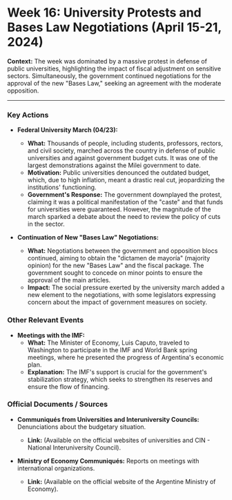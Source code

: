 # Week 16: University Protests and Bases Law Negotiations (April 15-21, 2024)

**Context:** The week was dominated by a massive protest in defense of public universities, highlighting the impact of fiscal adjustment on sensitive sectors. Simultaneously, the government continued negotiations for the approval of the new "Bases Law," seeking an agreement with the moderate opposition.

---

### Key Actions

*   **Federal University March (04/23):**
    *   **What:** Thousands of people, including students, professors, rectors, and civil society, marched across the country in defense of public universities and against government budget cuts. It was one of the largest demonstrations against the Milei government to date.
    *   **Motivation:** Public universities denounced the outdated budget, which, due to high inflation, meant a drastic real cut, jeopardizing the institutions' functioning.
    *   **Government's Response:** The government downplayed the protest, claiming it was a political manifestation of the "caste" and that funds for universities were guaranteed. However, the magnitude of the march sparked a debate about the need to review the policy of cuts in the sector.

*   **Continuation of New "Bases Law" Negotiations:**
    *   **What:** Negotiations between the government and opposition blocs continued, aiming to obtain the "dictamen de mayoría" (majority opinion) for the new "Bases Law" and the fiscal package. The government sought to concede on minor points to ensure the approval of the main articles.
    *   **Impact:** The social pressure exerted by the university march added a new element to the negotiations, with some legislators expressing concern about the impact of government measures on society.

### Other Relevant Events

*   **Meetings with the IMF:**
    *   **What:** The Minister of Economy, Luis Caputo, traveled to Washington to participate in the IMF and World Bank spring meetings, where he presented the progress of Argentina's economic plan.
    *   **Explanation:** The IMF's support is crucial for the government's stabilization strategy, which seeks to strengthen its reserves and ensure the flow of financing.

### Official Documents / Sources

*   **Communiqués from Universities and Interuniversity Councils:** Denunciations about the budgetary situation.
    *   **Link:** (Available on the official websites of universities and CIN - National Interuniversity Council).

*   **Ministry of Economy Communiqués:** Reports on meetings with international organizations.
    *   **Link:** (Available on the official website of the Argentine Ministry of Economy).
